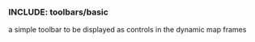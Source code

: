 ### INCLUDE: toolbars/basic

a simple toolbar to be displayed as controls in the dynamic map frames
